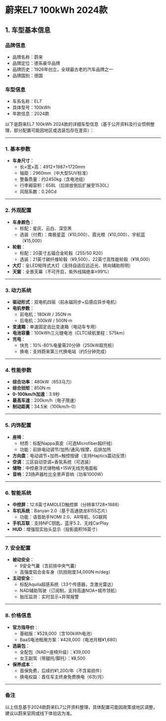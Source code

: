 
# 蔚来EL7 100kWh 2024款
## 1. 车型基本信息
### 品牌信息
- 品牌名称：蔚来
- 品牌定位：德系豪华品牌
- 品牌历史：1926年创立，全球最古老的汽车品牌之一
- 品牌国别：德国

### 车型信息
- 车系名称：EL7
- 具体型号：100kWh
- 年款信息：2024款

以下是蔚来EL7 100kWh 2024款的详细车型信息（基于公开资料及行业惯例整理，部分配置可能因地区或选装包存在差异）：

---

### **1. 基本参数**
- **车身尺寸**：  
  - 长×宽×高：4912×1987×1720mm  
  - 轴距：2960mm（中大型SUV标准）  
  - 整备质量：约2450kg（含电池组）  
  - 行李厢容积：658L（后排放倒后扩展至1530L）  
  - 风阻系数：0.26Cd  

---

### **2. 外观配置**
- **车身颜色**：  
  - 标配：星灰、云白、深空黑  
  - 选装（付费）：南极星蓝（¥10,000）、霞光橙（¥10,000）、宇航蓝（¥15,000）  
- **轮毂**：  
  - 标配：20英寸五辐合金轮毂（255/50 R20）  
  - 选装：21英寸碳纤维轮毂（¥9,500）、22英寸高性能轮毂（¥18,000）  
- **大灯**：全LED矩阵式大灯（支持自适应远近光、转向辅助照明）  
- **天窗**：全景天幕（不可开启，紫外线隔绝率≥99%）  

---

### **3. 动力系统**
- **驱动形式**：双电机四驱（前永磁同步+后感应异步电机）  
- **电机参数**：  
  - 前电机：180kW / 350N·m  
  - 后电机：300kW / 500N·m  
- **变速箱**：单速固定齿比变速箱（电动车专用）  
- **电池容量**：100kWh三元锂电池（CLTC续航里程：575km）  
- **充电**：  
  - 快充：10%-80%电量需20分钟（250kW超充桩）  
  - 换电：支持蔚来第三代换电站（约5分钟完成）  

---

### **4. 性能参数**
- **综合功率**：480kW（653马力）  
- **综合扭矩**：850N·m  
- **0-100km/h加速**：3.9秒  
- **最高车速**：200km/h（电子限速）  
- **制动距离**：34.5米（100km/h-0）  

---

### **5. 内饰配置**
- **座椅**：  
  - 材质：标配Nappa真皮（可选Microfiber超纤绒）  
  - 功能：前排电动调节/加热/通风/按摩，后排加热  
- **方向盘**：电动调节+加热+触控按键（支持Haptics震动反馈）  
- **空调**：三区自动空调+香氛系统（可选装）  
- **储物**：中控悬浮式储物格+15W无线充电面板  
- **音响**：23扬声器杜比全景声音响（功率1000W）  

---

### **6. 智能系统**
- **中控屏**：12.8英寸AMOLED触控屏（分辨率1728×1888）  
- **车机系统**：Banyan 2.0（基于高通骁龙8155芯片）  
  - 功能：语音助手NOMI 2.0、AR导航、5G联网  
- **手机互联**：支持NFC钥匙、蓝牙5.2、无线CarPlay  
- **HUD**：增强现实抬头显示（投影面积16英寸）  

---

### **7. 安全配置**
- **被动安全**：  
  - 9安全气囊（含前排中央气囊）  
  - 高强度铝合金车身（抗扭刚度34,000N·m/deg）  
- **主动安全**：  
  - 标配Aquila超感系统（33个传感器，含激光雷达）  
  - NAD辅助驾驶（订阅制，支持高速NOA+城市领航）  
  - 胎压监测：实时显示+异常报警  

---

### **8. 价格信息**
- **官方指导价**：  
  - 基础版：¥528,000（含100kWh电池）  
  - BaaS电池租用方案：¥428,000（电池月租¥1,680）  
- **选装包**：  
  - 全配包（NAD+座椅升级）：¥39,000  
  - 女王副驾（带腿托/脚托）：¥8,500  
- **保养成本**：  
  - 首保免费，后续约¥1,200/年（不含易损件）  
  - 换电权益：首任车主终身免费换电（6次/月）  

---

### **备注**  
以上信息基于2024款蔚来EL7公开资料整理，具体配置可能因政策或地区调整，建议以蔚来官网或线下体验店为准。
